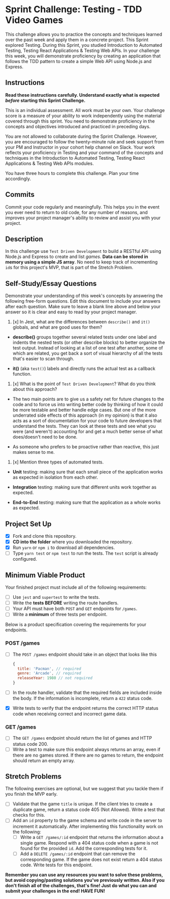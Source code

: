 # Sprint Challenge: Testing - TDD Video Games

This challenge allows you to practice the concepts and techniques learned over the past week and apply them in a concrete project. This Sprint explored Testing. During this Sprint, you studied Introduction to Automated Testing, Testing React Applications & Testing Web APIs. In your challenge this week, you will demonstrate proficiency by creating an application that follows the TDD pattern to create a simple Web API using Node.js and Express.

## Instructions

**Read these instructions carefully. Understand exactly what is expected _before_ starting this Sprint Challenge.**

This is an individual assessment. All work must be your own. Your challenge score is a measure of your ability to work independently using the material covered through this sprint. You need to demonstrate proficiency in the concepts and objectives introduced and practiced in preceding days.

You are not allowed to collaborate during the Sprint Challenge. However, you are encouraged to follow the twenty-minute rule and seek support from your PM and Instructor in your cohort help channel on Slack. Your work reflects your proficiency in Testing and your command of the concepts and techniques in the Introduction to Automated Testing, Testing React Applications & Testing Web APIs modules.

You have three hours to complete this challenge. Plan your time accordingly.

## Commits

Commit your code regularly and meaningfully. This helps you in the event you ever need to return to old code, for any number of reasons, and improves your project manager's ability to review and assist you with your project.

## Description

In this challenge use `Test Driven Development` to build a RESTful API using Node.js and Express to create and list _games_. **Data can be stored in memory using a simple JS array**. No need to keep track of incrementing `id`s for this project's MVP, that is part of the Stretch Problem.

## Self-Study/Essay Questions

Demonstrate your understanding of this week's concepts by answering the following free-form questions. Edit this document to include your answers after each question. Make sure to leave a blank line above and below your answer so it is clear and easy to read by your project manager.

1. [x] In Jest, what are the differences between `describe()` and `it()` globals, and what are good uses for them?

* **describe()** groups together several related tests under one label and indents the nested tests (or other describe blocks) to better organize the test output. Instead of looking at a list of one test after another, some of which are related, you get back a sort of visual hierarchy of all the tests that's easier to scan through.

* **it()** (aka `test()`) labels and directly runs the actual test as a callback function.

1. [x] What is the point of `Test Driven Development`? What do you think about this approach?

* The two main points are to give us a safety net for future changes to the code and to force us into writing better code by thinking of how it could be more testable and better handle edge cases. But one of the more underrated side effects of this approach (in my opinion) is that it also acts as a sort of documentation for your code to future developers that understand the tests. They can look at these tests and see what you were (and weren't) accounting for and get a much better sense of what does/doesn't need to be done.

* As someone who prefers to be proactive rather than reactive, this just makes sense to me.

1. [x] Mention three types of automated tests.

* **Unit** testing: making sure that each small piece of the application works as expected in isolation from each other.

* **Integration** testing: making sure that different units work together as expected.

* **End-to-End** testing: making sure that the application as a whole works as expected.

## Project Set Up

- [x] Fork and clone this repository.
- [x] **CD into the folder** where you downloaded the repository.
- [x] Run `yarn` or `npm i` to download all dependencies.
- [ ] Type `yarn test` or `npm test` to run the tests. The `test` script is already configured.

## Minimum Viable Product

Your finished project must include all of the following requirements:

- [ ] Use `jest` and `supertest` to write the tests.
- [ ] Write the **tests BEFORE** writing the route handlers.
- [ ] Your API must have both `POST` and `GET` endpoints for `/games`.
- [ ] Write a **minimum** of three tests per endpoint.

Below is a product specification covering the requirements for your endpoints.

### POST /games

- [ ] The `POST /games` endpoint should take in an object that looks like this

  ```js
  {
    title: 'Pacman', // required
    genre: 'Arcade', // required
    releaseYear: 1980 // not required
  }
  ```

- [ ] In the route handler, validate that the required fields are included inside the body. If the information is incomplete, return a `422` status code.
- [x] Write tests to verify that the endpoint returns the correct HTTP status code when receiving correct and incorrect game data.

### GET /games

- [ ] The `GET /games` endpoint should return the list of games and HTTP status code 200.
- [ ] Write a test to make sure this endpoint always returns an array, even if there are no games stored. If there are no games to return, the endpoint should return an empty array.

## Stretch Problems

The following exercises are optional, but we suggest that you tackle them if you finish the MVP early.

- [ ] Validate that the game `title` is unique. If the client tries to create a duplicate game, return a status code 405 (Not Allowed). Write a test that checks for this.
- [ ] Add an `id` property to the game schema and write code in the server to increment it automatically. After implementing this functionality work on the following:
  - [ ] Write a `GET /games/:id` endpoint that returns the information about a single game. Respond with a 404 status code when a game is not found for the provided `id`. Add the corresponding tests for it.
  - [ ] Add a `DELETE /games/:id` endpoint that can remove the corresponding game. If the game does not exist return a 404 status code. Write tests for this endpoint.

**Remember you can use any resources you want to solve these problems, but avoid copying/pasting solutions you've previously written. Also if you don't finish all of the challenges, that's fine! Just do what you can and submit your challenges in the end! HAVE FUN!**
